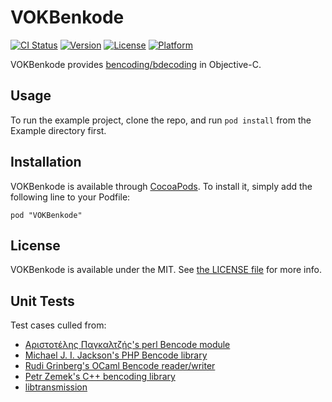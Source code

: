 # VOKBenkode

[![CI Status](http://img.shields.io/travis/vokalinteractive/VOKBenkode.svg?style=flat)](https://travis-ci.org/vokalinteractive/VOKBenkode)
[![Version](https://img.shields.io/cocoapods/v/VOKBenkode.svg?style=flat)](http://cocoadocs.org/docsets/VOKBenkode)
[![License](https://img.shields.io/cocoapods/l/VOKBenkode.svg?style=flat)](http://cocoadocs.org/docsets/VOKBenkode)
[![Platform](https://img.shields.io/cocoapods/p/VOKBenkode.svg?style=flat)](http://cocoadocs.org/docsets/VOKBenkode)

VOKBenkode provides [bencoding/bdecoding](https://wiki.theory.org/BitTorrentSpecification#Bencoding) in Objective-C.

## Usage

To run the example project, clone the repo, and run `pod install` from the Example directory first.

## Installation

VOKBenkode is available through [CocoaPods](http://cocoapods.org). To install
it, simply add the following line to your Podfile:

    pod "VOKBenkode"

## License

VOKBenkode is available under the MIT. See [the LICENSE file](LICENSE) for more info.

## Unit Tests

Test cases culled from:
- [Αριστοτέλης Παγκαλτζής's perl Bencode module](http://search.cpan.org/dist/Bencode/)
- [Michael J. I. Jackson's PHP Bencode library](https://github.com/mjackson/bencode/)
- [Rudi Grinberg's OCaml Bencode reader/writer](https://github.com/rgrinberg/bencode/)
- [Petr Zemek's C++ bencoding library](https://github.com/s3rvac/cpp-bencoding/)
- [libtransmission](https://trac.transmissionbt.com/browser/trunk/libtransmission/)
